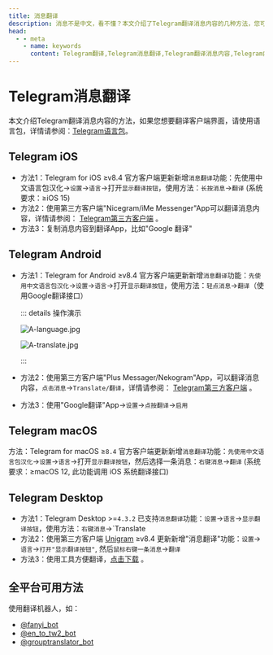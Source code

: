 ```yaml
---
title: 消息翻译
description: 消息不是中文，看不懂？本文介绍了Telegram翻译消息内容的几种方法，您可以使用Telegram自带的Google翻译、翻译机器人或者是外部工具进行翻译。访问TGwiki - Telegram知识库，了解更多Telegram使用技巧。
head:
  - - meta
    - name: keywords
      content: Telegram翻译,Telegram消息翻译,Telegram翻译消息内容,Telegram内置翻译,Telegram翻译机器人,TG翻译,TG消息翻译,TG翻译消息内容,TG内置翻译,TG翻译机器人,电报翻译,电报消息翻译,电报翻译消息内容,电报内置翻译,电报翻译机器人,Telegram功能,TGwiki,Telegram知识库
---
```


# Telegram消息翻译

本文介绍Telegram翻译消息内容的方法，如果您想要翻译客户端界面，请使用语言包，详情请参阅：[Telegram语言包](/tgwiki/language)。

## Telegram iOS

- 方法1：Telegram for iOS ≥v8.4 官方客户端更新新增`消息翻译`功能：先使用中文语言包汉化->`设置`->`语言`->打开`显示翻译按钮`，使用方法：`长按消息`->`翻译` (系统要求：≥iOS 15)
- 方法2：使用第三方客户端"Nicegram/iMe Messenger"App可以翻译消息内容，详情请参阅： [Telegram第三方客户端](/tgwiki/thirdparty) 。
- 方法3：复制消息内容到翻译App，比如"Google 翻译"

## Telegram Android
- 方法1：Telegram for Android ≥v8.4 官方客户端更新新增`消息翻译`功能：`先使用中文语言包汉化`->`设置`->`语言`->打开`显示翻译按钮`，使用方法：`轻点消息`->`翻译`（使用Google翻译接口）

  ::: details 操作演示

  ![A-language.jpg](https://cdn.jsdelivr.net/gh/tgwiki/images/A/language.jpg)

  ![A-translate.jpg](https://cdn.jsdelivr.net/gh/tgwiki/images/A/translate.jpg)

  :::

- 方法2：使用第三方客户端"Plus Messager/Nekogram"App，可以翻译消息内容，`点击消息`->`Translate/翻译`，详情请参阅： [Telegram第三方客户端](/tgwiki/thirdparty) 。
- 方法3：使用"Google翻译"App->`设置`->`点按翻译`->`启用`

## Telegram macOS
方法：Telegram for macOS ≥`8.4` 官方客户端更新新增`消息翻译`功能：`先使用中文语言包汉化`->`设置`->`语言`->打开`显示翻译按钮`，然后选择一条消息：`右键消息`->`翻译` (系统要求：≥macOS 12, 此功能调用 iOS 系统翻译接口)

## Telegram Desktop
- 方法1：Telegram Desktop >=`4.3.2` 已支持`消息翻译`功能：`设置`->`语言`->`显示翻译按钮`，使用方法：`右键消息`->`Translate
- 方法2：使用第三方客户端 [Unigram](https://www.microsoft.com/store/apps/9n97zckpd60q) ≥v8.4 更新新增"消息翻译"功能：`设置`->`语言`->`打开"显示翻译按钮"`, 然后`鼠标右键一条消息`->`翻译`
- 方法3：使用工具方便翻译，[点击下载](https://github.com/zu1k/translator/releases) 。

## 全平台可用方法

使用翻译机器人，如：

- [@fanyi_bot](https://t.me/fanyi_bot)
- [@en_to_tw2_bot](https://t.me/en_to_tw2_bot)
- [@grouptranslator_bot](https://t.me/grouptranslator_bot)
